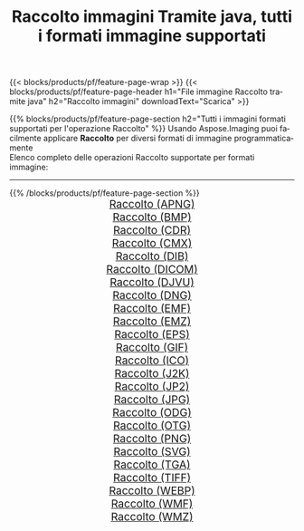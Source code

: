 ﻿---
title: Raccolto immagini Tramite java, tutti i formati immagine supportati 
weight: 3920
url: /it/java/crop 
lang: it
langdirlevel: 2
locales: zh-hans,ja,it,ru,de,es,fr,nl,id,lt,pl,pt,vi,tr,ko,zh-hant,ar,hi,th,sv,cs,uk,he
description: Usando Aspose.Imaging puoi facilmente Raccolto immagini tramite java
---

{{< blocks/products/pf/feature-page-wrap >}}
{{< blocks/products/pf/feature-page-header h1="File immagine Raccolto tramite java" h2="Raccolto immagini" downloadText="Scarica" >}}


{{% blocks/products/pf/feature-page-section  h2="Tutti i immagini formati supportati per l'operazione Raccolto" %}}
Usando Aspose.Imaging puoi facilmente applicare **Raccolto** per diversi formati di immagine programmaticamente
<br/>
Elenco completo delle operazioni Raccolto supportate per formati immagine:
<hr/>
{{% /blocks/products/pf/feature-page-section %}}
<div class="container-fluid productfamilypage bg-gray">
    <div class="convertypes bg-gray agp-content section">
        <div class="container">
		<div class="row other-converters" style="gap: 10px;font-size: 19px;text-align:center;">
		    <div class='col-md-2 other-converter remove-lp remove-rp'><a href="/imaging/it/java/crop/apng" style="padding:15px;">Raccolto (APNG)</a></div><div class='col-md-2 other-converter remove-lp remove-rp'><a href="/imaging/it/java/crop/bmp" style="padding:15px;">Raccolto (BMP)</a></div><div class='col-md-2 other-converter remove-lp remove-rp'><a href="/imaging/it/java/crop/cdr" style="padding:15px;">Raccolto (CDR)</a></div><div class='col-md-2 other-converter remove-lp remove-rp'><a href="/imaging/it/java/crop/cmx" style="padding:15px;">Raccolto (CMX)</a></div><div class='col-md-2 other-converter remove-lp remove-rp'><a href="/imaging/it/java/crop/dib" style="padding:15px;">Raccolto (DIB)</a></div><div class='col-md-2 other-converter remove-lp remove-rp'><a href="/imaging/it/java/crop/dicom" style="padding:15px;">Raccolto (DICOM)</a></div><div class='col-md-2 other-converter remove-lp remove-rp'><a href="/imaging/it/java/crop/djvu" style="padding:15px;">Raccolto (DJVU)</a></div><div class='col-md-2 other-converter remove-lp remove-rp'><a href="/imaging/it/java/crop/dng" style="padding:15px;">Raccolto (DNG)</a></div><div class='col-md-2 other-converter remove-lp remove-rp'><a href="/imaging/it/java/crop/emf" style="padding:15px;">Raccolto (EMF)</a></div><div class='col-md-2 other-converter remove-lp remove-rp'><a href="/imaging/it/java/crop/emz" style="padding:15px;">Raccolto (EMZ)</a></div><div class='col-md-2 other-converter remove-lp remove-rp'><a href="/imaging/it/java/crop/eps" style="padding:15px;">Raccolto (EPS)</a></div><div class='col-md-2 other-converter remove-lp remove-rp'><a href="/imaging/it/java/crop/gif" style="padding:15px;">Raccolto (GIF)</a></div><div class='col-md-2 other-converter remove-lp remove-rp'><a href="/imaging/it/java/crop/ico" style="padding:15px;">Raccolto (ICO)</a></div><div class='col-md-2 other-converter remove-lp remove-rp'><a href="/imaging/it/java/crop/j2k" style="padding:15px;">Raccolto (J2K)</a></div><div class='col-md-2 other-converter remove-lp remove-rp'><a href="/imaging/it/java/crop/jp2" style="padding:15px;">Raccolto (JP2)</a></div><div class='col-md-2 other-converter remove-lp remove-rp'><a href="/imaging/it/java/crop/jpg" style="padding:15px;">Raccolto (JPG)</a></div><div class='col-md-2 other-converter remove-lp remove-rp'><a href="/imaging/it/java/crop/odg" style="padding:15px;">Raccolto (ODG)</a></div><div class='col-md-2 other-converter remove-lp remove-rp'><a href="/imaging/it/java/crop/otg" style="padding:15px;">Raccolto (OTG)</a></div><div class='col-md-2 other-converter remove-lp remove-rp'><a href="/imaging/it/java/crop/png" style="padding:15px;">Raccolto (PNG)</a></div><div class='col-md-2 other-converter remove-lp remove-rp'><a href="/imaging/it/java/crop/svg" style="padding:15px;">Raccolto (SVG)</a></div><div class='col-md-2 other-converter remove-lp remove-rp'><a href="/imaging/it/java/crop/tga" style="padding:15px;">Raccolto (TGA)</a></div><div class='col-md-2 other-converter remove-lp remove-rp'><a href="/imaging/it/java/crop/tiff" style="padding:15px;">Raccolto (TIFF)</a></div><div class='col-md-2 other-converter remove-lp remove-rp'><a href="/imaging/it/java/crop/webp" style="padding:15px;">Raccolto (WEBP)</a></div><div class='col-md-2 other-converter remove-lp remove-rp'><a href="/imaging/it/java/crop/wmf" style="padding:15px;">Raccolto (WMF)</a></div><div class='col-md-2 other-converter remove-lp remove-rp'><a href="/imaging/it/java/crop/wmz" style="padding:15px;">Raccolto (WMZ)</a></div>
                </div>
        </div>
    </div>
</div>
<br/>
